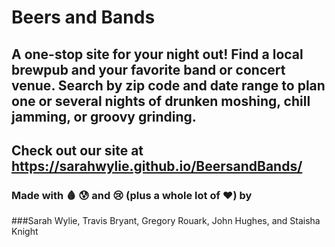 # Beers and Bands

## A one-stop site for your night out! Find a local brewpub and your favorite band or concert venue. Search by zip code and date range to plan one or several nights of drunken moshing, chill jamming, or groovy grinding.

## Check out our site at https://sarahwylie.github.io/BeersandBands/

### Made with :drop_of_blood: :cold_sweat: and :cry: (plus a whole lot of :heart:) by
###Sarah Wylie, Travis Bryant, Gregory Rouark, John Hughes, and Staisha Knight
